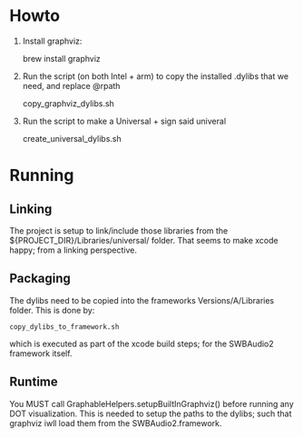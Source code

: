 # Howto

1. Install graphviz:

    brew install graphviz
   
2. Run the script (on both Intel + arm) to copy the installed .dylibs that we need, and replace @rpath

    copy_graphviz_dylibs.sh
   
3. Run the script to make a Universal + sign said univeral

    create_universal_dylibs.sh
   
# Running

## Linking
The project is setup to link/include those libraries from the ${PROJECT_DIR}/Libraries/universal/ folder.
That seems to make xcode happy; from a linking perspective.


## Packaging
The dylibs need to be copied into the frameworks Versions/A/Libraries folder.
This is done by:

    copy_dylibs_to_framework.sh

which is executed as part of the xcode build steps; for the SWBAudio2 framework itself.

## Runtime

You MUST call GraphableHelpers.setupBuiltInGraphviz() before running any DOT visualization.
This is needed to setup the paths to the dylibs; such that graphviz iwll load them from the SWBAudio2.framework.

